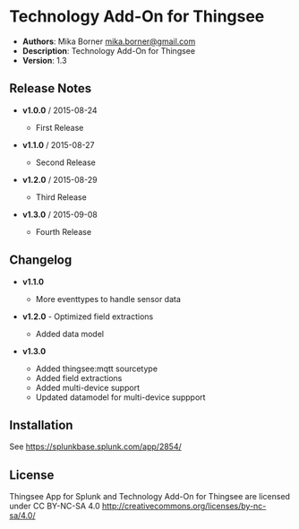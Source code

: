 # Technology Add-On for Thingsee

- **Authors**:          Mika Borner <mika.borner@gmail.com>
- **Description**:      Technology Add-On for Thingsee
- **Version**:          1.3

## Release Notes
- **v1.0.0**    /       2015-08-24
	- First Release   

- **v1.1.0**   /	2015-08-27
	- Second Release

- **v1.2.0**   /        2015-08-29
	- Third Release

- **v1.3.0**   /        2015-09-08
	- Fourth Release

## Changelog

- **v1.1.0**
	- More eventtypes to handle sensor data

- **v1.2.0**
        - Optimized field extractions
	- Added data model

- **v1.3.0**
	- Added thingsee:mqtt sourcetype
	- Added field extractions
	- Added multi-device support
	- Updated datamodel for multi-device suppport


## Installation

See https://splunkbase.splunk.com/app/2854/

## License

Thingsee App for Splunk and Technology Add-On for Thingsee are licensed under CC BY-NC-SA 4.0 http://creativecommons.org/licenses/by-nc-sa/4.0/
